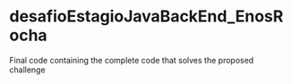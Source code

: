 # desafioEstagioJavaBackEnd_EnosRocha
Final code containing the complete code that solves the proposed challenge

